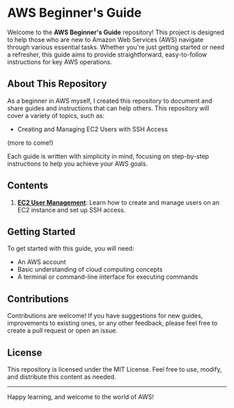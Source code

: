 # AWS Beginner's Guide

Welcome to the **AWS Beginner's Guide** repository! This project is designed to help those who are new to Amazon Web Services (AWS) navigate through various essential tasks. Whether you're just getting started or need a refresher, this guide aims to provide straightforward, easy-to-follow instructions for key AWS operations.

## About This Repository

As a beginner in AWS myself, I created this repository to document and share guides and instructions that can help others. This repository will cover a variety of topics, such as:

- Creating and Managing EC2 Users with SSH Access

(more to come!)

Each guide is written with simplicity in mind, focusing on step-by-step instructions to help you achieve your AWS goals.

## Contents

1. **[EC2 User Management](guides/create_ec2_user.md)**: Learn how to create and manage users on an EC2 instance and set up SSH access.

## Getting Started

To get started with this guide, you will need:
- An AWS account
- Basic understanding of cloud computing concepts
- A terminal or command-line interface for executing commands

## Contributions

Contributions are welcome! If you have suggestions for new guides, improvements to existing ones, or any other feedback, please feel free to create a pull request or open an issue.

## License

This repository is licensed under the MIT License. Feel free to use, modify, and distribute this content as needed.

---

Happy learning, and welcome to the world of AWS!
